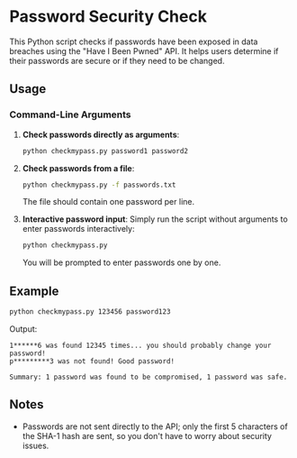 # Password Security Check

This Python script checks if passwords have been exposed in data breaches using the "Have I Been Pwned" API. It helps users determine if their passwords are secure or if they need to be changed.


## Usage

### Command-Line Arguments

1. **Check passwords directly as arguments**:
   ```sh
   python checkmypass.py password1 password2
   ```

2. **Check passwords from a file**:
   ```sh
   python checkmypass.py -f passwords.txt
   ```
   The file should contain one password per line.

3. **Interactive password input**:
   Simply run the script without arguments to enter passwords interactively:
   ```sh
   python checkmypass.py
   ```
   You will be prompted to enter passwords one by one.

## Example
```sh
python checkmypass.py 123456 password123
```
Output:
```
1******6 was found 12345 times... you should probably change your password!
p*********3 was not found! Good password!

Summary: 1 password was found to be compromised, 1 password was safe.
```

## Notes
- Passwords are not sent directly to the API; only the first 5 characters of the SHA-1 hash are sent, so you don't have to worry about security issues.
